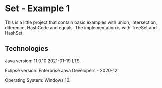 # Set - Example 1
This is a little project that contain basic examples with union, intersection, diference, HashCode and equals. The implementation is with TreeSet and HashSet.

Technologies
-----------------------------------
Java version: 11.0.10 2021-01-19 LTS.

Eclipse version: Enterprise Java Developers - 2020-12.

Operating System: Windows 10.
